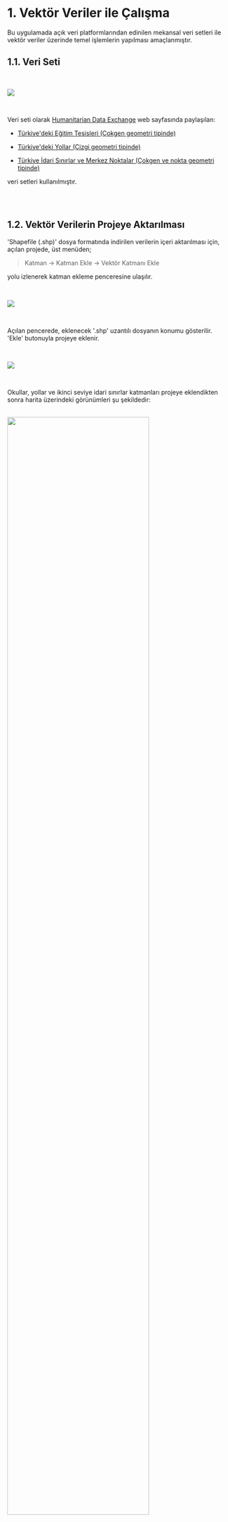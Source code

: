 # 1. Vektör Veriler ile Çalışma 

Bu uygulamada açık veri platformlarından edinilen mekansal veri setleri ile vektör veriler üzerinde temel işlemlerin yapılması amaçlanmıştır.


## 1.1. Veri Seti

<br>

![](./img/01.PNG)

<br>

Veri seti olarak [Humanitarian Data Exchange](https://data.humdata.org/) web sayfasında paylaşılan:

- [Türkiye'deki Eğitim Tesisleri (Çokgen geometri tipinde)](https://data.humdata.org/dataset/hotosm_tur_education_facilities)

- [Türkiye'deki Yollar (Çizgi geometri tipinde)](https://data.humdata.org/dataset/roads-in-turkey)
- [Türkiye İdari Sınırlar ve Merkez Noktalar (Çokgen ve nokta geometri tipinde)](https://data.humdata.org/dataset/turkey-administrative-boundaries-levels-0-1-2)

veri setleri kullanılmıştır.


<br>
<br>


## 1.2. Vektör Verilerin Projeye Aktarılması

'Shapefile (.shp)' dosya formatında indirilen verilerin içeri aktarılması için, açılan projede, üst menüden;

> Katman -> Katman Ekle -> Vektör Katmanı Ekle

yolu izlenerek katman ekleme penceresine ulaşılır.

<br>

![](./img/02.PNG)

<br>

Açılan pencerede, eklenecek '.shp' uzantılı dosyanın konumu gösterilir. 'Ekle' butonuyla projeye eklenir.

<br>

![](./img/03.PNG)

<br>

Okullar, yollar ve ikinci seviye idari sınırlar katmanları projeye eklendikten sonra harita üzerindeki görünümleri şu şekildedir:

<br>

<img src="./img/04.PNG" width="80%">

<br>
<br>

## 1.3. Projenin Koordinat Referans Sisteminin Ayarlanması

Çalışılacak koordinat sisteminin seçilmesi için;
> Proje -> Özellikler 

sekmesine tıklanır.

<br>

![](./img/05.PNG)

<br>

Açılan pencerede 'CRS' yani 'Koordinat Referans Sistemi' sekmesinden çalışılacak koordinat sistemi seçilir. Bu uygulamada 'TUREF (Türkiye Ulusal Referans Çerçevesi) – 2B Lambert Konform Konik
Projeksiyon Koordinat Sistemi' [EPSG:5637 - TUREF / LCC Europe](https://epsg.io/5637) kullanılmıştır. 

<br>

![](./img/06.PNG)

<br>

![](./img/07.PNG)

<br>
<br>

## 1.4. Katmanlarda Filtreleme ve Sorgu İşlemleri

Nesnelerin özniteliklerini gözlemleyebilmek için öznitelik tablosunu kullanırız. Bu tabloya ulaşmak için ilgili katmana sağ tıklanır, açılan menüde "Öznitelik Tablosu" butonu tıklanır. 

<br>

![](./img/08.PNG)

<br>

İdari sınırları içeren "tur_polbna_adm2" katmanın öznitelik tablosu açıldığında "İlçe, İl, Ülke" ismi gibi alanların olduğu görülebilir. 

<br>

![](./img/09.PNG)

<br>

Çalışmada "İstanbul'un ilçeleri" kullanılacaktır. Bu sebeple il alanı 'İSTANBUL' olan öznitelikler seçilmelidir. "İfadeye göre seçim" butonu ile sorgu penceresi açılır. 

<br>

![](./img/10.PNG)

<br>

Açılan pencerede il isimlerini içeren "adm1_tr" alanına göre ifade tanımlanmalıdır.

> "adm1_tr" = 'İSTANBUL' 

ifadesiyle ilçeler seçilir.

<br>

![](./img/11.PNG)

<br>

Seçilen varlıkların haritada sarı renk ile gösterildiği görülebilir.

<br>

![](./img/12.PNG)

<br>

Seçilen ilçeleri farklı bir katman olarak kaydetmek için "tur_polbna_adm2" katmanına sağ tıklanır, menüden;
> Dışa Aktar -> Seçili Öznitelikleri Kaydet

yolu ile ilgili pencereye ulaşılır. 

<br>

![](./img/13.PNG)

<br>

Açılan pencerede; dosya formatı, dosya ismi ve kaydedilecek konum, CRS gibi bilgiler seçilir. 'Tamam' butonu ile kaydetme tamamlanır ve projeye eklenir.

<br>

![](./img/14.PNG)

<br>

Diğer katmanların görünürlük tikleri kaldırıldığında, eklenen katmanın harita üzerindeki görünümü şekildeki gibidir. 

<br>

![](./img/15.PNG)

<br>

## 1.5. CSV Dosyalarının İçe Aktarılması

Türkiye İstatistik Kurumu (TÜİK) web sayfasından 2015 - 2019 yıllarına ait İstanbul ilçe nüfus verileri, "istanbul_ilce_nufus.csv" dosya adıyla kaydedilmiştir. Bu dosyayı içeri aktarmak için üst menüden:
> Katman -> Katman Ekle -> Ayrılmış Metin Katmanı Ekle

yolu izlenerek ilgili pencereye ulaşılır. 

<br>

![](./img/16.PNG)

<br>

".csv" dosya formatı, genellikle virgülle ayrılmış değerlerden oluşur ve yine genellikle ilk satırı sütun isimlerini içerir. Bu sebeple dosya formatı "CSV" seçilmelidir. Eklenecek dosya yalnızca ilçe isimleri ve nüfus bilgisinden oluştuğu için, geometri tanımlama menüsünde “geometri yok” seçeneği işaretlenir ve çalışmaya eklenir.

<br>

![](./img/17.PNG)

<br>
<br>

## 1.6. Tablo Birleştirme İşlemleri 

Eklenen nüfus verisi katmanı ile ilçeler katmanını birleştirmek için üst menüde yer alan veya 'CTRL+ALT+T' tuş kombinasyonu ile ulaşılabilen “Araçlar” menüsünden “alan değerlerine göre öznitelikleri birleştir” penceresine ulaşılır.

<br>

![](./img/18.PNG)

<br>

Birleştirme işlemi için, ulaşılan pencerede girdi katmanlar ve birleşme referansı olan tablo alanları seçilmelidir. Değerlerin eşleşebilmesi için tabloların aynı formatta (büyük harf, küçük harf, Türkçe karakter vb.) doldurulduğundan emin olunmalıdır. Sonuç katmanının kaydedileceği konum ve isim belirlenir, işlem başlatılır.

<br>

![](./img/19.PNG)

<br>

Aşağıdaki şekilde, işlem tamamlandıktan sonra nüfus bilgilerinin tabloya eklendiği görülebilir.



<br>

![](./img/20.png)

<br>

## 1.7. Alan Hesaplayıcı ile Tabloya Yeni Alan Ekleme

Nüfus yoğunluğu haritası oluşturmak için, ilçelerin alanlarının hesaplanması gerekmektedir. Bu sebeple katmanın öznitelik tablosu açılır. Araç çubuğunda bulunan 'abaküs' simgesi ile 'Alan Hesaplayıcı' aracına ulaşılır.

<br>

![](./img/Capture.png)

<br>

'Yeni alan oluştur' seçeneği işaretlenir, alan ismi ve veri tipi belirlenir. Hesaplamak için '$area' fonksiyonu kullanılır. Kilometre kare cinsinden hesap yapılmak istendiği için alan değeri '1.000.000' ile bölünür. İfade şu şekildedir.

> $area / 1000000

<br>

![](./img/Capture2.png)

<br>

'area' alanının km² biriminde tabloya eklendiği görülebilir.

<br>

![](./img/Capture3.png)

<br>


## 1.8. Katman Sembolojisi Ayarlama

Katman sembolojisi tablo alanlarına, değerlere bağlı olarak kurallara ve koşullara göre belirlenebilir. Bu çalışmada 2019 yılı nüfus verilerine ve ilçe alanlarına göre sınıflar oluşturulmuş ve uygun görülen renk paletiyle gösterim yapılmıştır. Katman özelliklerinden “semboloji” sekmesine ulaşılır, “derecelendirilmiş” seçeneği seçilir, sonrasında sınıflandırmanın yapılacağı ifade belirlenir, renk paleti seçilir. “Sınıflandır” butonuyla işlem tamamlanır. Oluşan sınıfların taban, tavan değerleri uygun şekilde normalize edilir.

<br>

![](./img/Capture4.PNG)

<br>

Katman özelliklerini kullanarak varlıklar üzerinde etiket üretmek de mümkündür. Etiketler bölümünde, etiket üretilecek alan seçilir, ilgili düzenlemeler yapılır ve işlem gerçekleştirilir. Bu çalışmada ilçe isimlerine göre etiket üretilmiştir.

<br>

![](./img/22.PNG)

<br>

İşlemlerin sonucu şekilde gösterilmiştir.

<br>

![](./img/Capture5.PNG)

<br>
<br>

## 1.9. Nüfus Verisine Göre Sorgular

Örnek olarak 2018 - 2019 yılları arasında nüfusu yüzde 5'in üzerinde artan ilçeler sorgulanmak istenmiştir. İfade şu şekildedir:

> (("2019_pop" - "2018_pop")/( "2018_pop" ) ) * 100 > 5

İfade ve sonuçları şekildeki gibidir. 5 ilçenin yüzde 5'in üzerinde nüfus artışı yaşadığı görülebilir.

<br>

![](./img/24.PNG)

<br>
<br>

## 1.10. Basılabilir Harita Oluşturma

QGIS ortamında yapılan çalışmayı basılabilir hale getirmek için “Proje” menüsünden “Yeni Baskı Düzeni Oluştur” sekmesi tıklanır.

<br>

![](./img/25.PNG)

<br>

Açılan pencerede “Öge Ekle” menüsünden “Harita Ekle” sekmesi açılır. Haritanın ekleneceği alan seçilerek harita eklenir.

<br>

![](./img/26.PNG)

<br>

“Öge özellikleri” kısmından çalışmaya uygun ölçek belirlenir. Solda bulunan araç çubuğunda bulunan araçlarla ilgili düzenlemeler yapılır.

<br>

![](./img/27.PNG)

<br>

Harita başlığı eklemek için aynı menüden “Etiket Ekle” seçeneği seçilir ve çokgen çizerek istenilen yere yerleştirilir. Öge özellikleri kısmından yazılacak metin ve başlığın konumu, görünüşü belirlenir.

<br>

![](./img/28.PNG)

<br>

Aynı şekilde kuzey oku, lejant ve ölçek ögeleri de haritaya yerleştirilir. Öge özelliklerinden istenilen görünüme ulaşmak adına düzenlemeler yapılabilir. Oluşan ürün aşağıdaki gibidir.

<br>

![](./img/Capture6.PNG)

<br>
<br>

İstenilen formatta (PDF, PNG v.b.) kaydedilerek dışa aktarma işlemi yapılabilir.

<br>
<br>

## 1.11. OpenStreetMap Altlığı Üzerinde Sayısallaştırma İşlemleri


Sayısallaştırma, coğrafi bilgi sistemi uygulamalarında raster verinin vektör veriye
dönüştürülmesi için yaygın kullanılan bir yöntemdir. Bu bölümde QGIS yazılımı
kullanılarak OSM altlık haritası üzerinde nokta, çizgi, çokgen vektör veri tiplerinde veri üretimi yapılmıştır.

İlk olarak QGIS ile birlikte gelen OpenStreetMap altlığı projeye eklenir. 

> Browser -> XYX Tiles -> OpenStreetMap

yolu izlenerek ulaşılabilir.

<br>

![OpenStreetMap altlığı ekleme](./img/01.01.png)

<br>

Ardından, ilk katmanımız olan çokgen (polygon) katmanını oluşturmak için üst menüden 

>*"Katman -> Katman Oluştur -> Yeni ShapeFile Katmanı"* 

yolu ile katman oluşturma penceresine ulaşılır. 

<br>

![ShapeFile Katmanı Oluştur - 1](./img/01.02.png)

<br>

Açılan pencerede; dosyanın kaydedileceği konum ve dosya ismi, geometri tipi, çalışılacak koordinat sistemi belirlenir, tablonun alanları eklenir  ve *Tamam* tuşu ile işlem tamamlanır. Oluşturulan katman, katmanlar menüsünde görülebilir.

<br>

![ShapeFile Katmanı Oluştur - 2](./img/01.03.png)

<br>

Oluşturulan katman seçili durumdayken araç çubuğunda bulunan düzenleme
araçlarından düzenleme aktifleştirilir ve poligon detayı ekle tuşuyla sayısallaştırma
işlemine başlanır.

<br>

![Sayısallaştırma işlemi](./img/01.04.png)

<br>

Sayısallaştırmak üzere seçilen nesne üzerinde çizilen poligon, farenin sağ tuşu ile
tamamlanır ve daha önce katman özelliklerinde belirlenen alanlara göre bilgiler
girilerek öznitelik kaydedilir.

<br>

<img src="./img/01.05.png" width="65%">

<br>

<br>

![Sayısallaştırma işlemi](./img/01.06.png)

<br>

Aynı işlemler nokta ve çizgi katmanları oluşturularak tekrarlanır. Çizimler tamamlandığında verilerin kanava üzerindeki durumu aşağıdaki gibidir.

<br>

![Sayısallaştırma işlemi](./img/01.07.png)

<br>
<br>
<br>

## 1.12. OpenStreetMap Verileri İle Çalışma

OpenStreetMap verilerini indirebilmek için çeşitli yollar vardır. Bu çalışmada
OpenStreetMap web sitesi üzerinden dışa aktarma işlemi yapılmıştır. Diğer
yöntemler hakkında bilgi almak için OpenStreetMap web sitesi ziyaret edilebilir.
İlk olarak OpenStreetMap web sayfasına girilir ve üst kısımda yer alan “Export”
butonu ile dışa aktarma sayfasına ulaşılır. İhtiyaç duyulan alanı seçmek için şekilde gösterilen “El ile farklı bir alan seç” seçeneğiyle harita üzerinde istenilen
alan çokgen içine alınır. Dışa aktar seçeneği ile bilgisayara kaydedilir.

<br>

![Save selected features as...](./img/06.01.png)

<br>

![](./img/06.02.png)

<br>

Daha sonra QGIS ortamında “Vektör Katmanı Ekle” seçeneği ile indirilen veri seti
açılır. Çizgi, çoklu çizgi, çokgen, nokta ve ilişkiler katmanlarının eklendiği
görülebilir.

 Eklenen katmanlar:

<br>

![](./img/06.03.png)

<br>

Katmanların kanava üzerinde görünümü:

<br>

![](./img/06.04.png)

<br>

Öznitelik tablosu incelendiğinde görülebileceği üzere öznitelikler OSM
veritabanında etiketler halinde saklanır. Turizm tesisi, spor alanı, bina, tesis gibi alt
başlıklar sınıflandırma yapılarak farklı katmanlara ayrılabilir. Bu çalışmada İTÜ
Ayazağa Kampüsü sınırları içerisinde bulunan varlıklar kullanılacaktır. Bu nedenle
kampüs sınırlarını belirten öznitelik bulunarak ayrı bir katman olarak kaydedilmeli
ve diğer katmanlar bu referans katmana göre kırpılmalıdır. İlk olarak çokgen
katmanının öznitelik tablosundan sorgu penceresi açılır.

Sorgu ekranında “Alanlar ve Değerler” başlığından “amenity (tesis)” alanına çift
tıklanır. “All unique” seçeneğine tıklayarak alanın alabileceği değerler görülebilir.

<br>

![](./img/06.05.png)

<br>

 Bir üniversite kampüsünün karşılığı olabilecek değerler şekilde
görüldüğü üzere “college” veya “university” olabilir. Bu sebeple “veya” bağlacı
içeren iki farklı ifade ile seçim yapılmalıdır. 

<br>

![](./img/06.06.png)

<br>

İfadeye göre seçim işlemi yapıldıktan sonra, öznitelik tablosunda “seçimleri en üste
taşı” seçeneği tıklanır ve seçimlerin en üstte olduğu görülebilir.

<br>

![](./img/06.07.png)

<br>

Seçilen öznitelik farklı bir katman olarak kaydedilir ve çalışmaya eklenir.

<br>

![](./img/06.08.png)

<br>

Eğer veri setinde geçersiz geometriler bulunuyorsa, bu hatalar el ile yahut
“Geometrileri düzelt (fix geometries)” aracı ile düzeltilmelidir ve düzeltilmiş
geometriler yeni katman olarak eklenmelidir. Bu araca ulaşmak için “Ctrl+Alt+T”
kısayolu ile ulaşılan araç kutusundan “Vektör geometrisi” menüsündeki
“Geometrileri düzelt” aracı seçilir.

<br>

![](./img/06.09.png)

<br>

Ulaşılan pencerede girdi katman ve çıktı katmanın konumu belirlenerek düzeltme
işlemi tamamlanır ve çalışmaya eklenir.

<br>

![](./img/06.10.png)

<br>

Referans katmana göre kırpma işlemi için araç kutusundan “Vector overlay” menüsü
altında bulunan “Clip (kırp)” aracı seçilir.

<br>

![](./img/06.11.png)

<br>

Açılan pencerede kırpılacak katman girdi olarak, kırpmaya referans olan katman
örten katman olarak seçilir. Çıktı katmanın ismi ve kaydedilecek konumu belirlenir.
İşlem gerçekleştirilir ve çıktı katman çalışmaya aktarılır.

<br>

![](./img/06.12.png)

<br>

Bu işlem çokgen, çizgi ve nokta katmanları için uygulandıktan sonra “Katmanlar”
bölümünden kırpılmış katmanlar dışında kalan katmanların görünürlük tiki kaldırılır.
Oluşan sonuç şekilde gösterilmiştir.

<br>

![](./img/06.13.png)

<br>

Çokgen katmanında bulunan özniteliklerin sınıflandırılması için kırpılmış olan
poligon katmanında “katman özellikleri” açılır. Semboloji sekmesinde “Kural bazlı”
semboloji seçilir. “Kural ekle” butonuna tıklanır.

<br>

![](./img/06.14.png)

<br>

OpenStreetMap verileri etiketlerle saklandığı için tablo alanlarına göre sınıflandırma
yapmak gerekir. Örneğin, binaları sınıflandırmak için “building” alanında bulunan
değerler belirleyicidir. Bu nedenle “building” alanı boş olmayan varlıkları seçmek
gerekmektedir. Bunun için “eşit değil” anlamına gelen “<>” operatörü
kullanılır. Yapılan seçim işlemi ve sınıflandırma sonucu
aşağıdaki şekillerde görülebilir.

<br>

![](./img/06.15.png)

<br>

<br>

![](./img/06.16.png)

<br>

Olası kural örnekleri şekilde gösterilmiştir.

<br>

![](./img/06.17.png)

<br>

Büyük alanlı varlıklar, çizim sırasından dolayı diğer
varlıkları kapatabilir. Çalışmada kullanılan varlıklar en üstte gözükecek varlıktan en
altta gözükecek varlığa doğru çizim sırasına sokulmalıdır. Bunun için “Kural bazlı
semboloji” penceresinden “sembol seviyesi” penceresi açılır. 

<br>

![](./img/06.18.png)

<br>

Açılan
pencerede en üstte gözükmesi istenen semboller en yüksek seviyede olacak şekilde düzenleme yapılır.

<br>

![](./img/06.19.png)

<br>

Çizim sıraları düzenlendikten sonra çalışmanın görüntüsü şekilde
gösterilmiştir.

<br>

![](./img/06.20.png)

<br>

Kural bazlı semboloji penceresinde bir kurala sağ tıklayarak “Mevcut kuralı düzenle”
sekmesinden “Kurala kategori ekle” seçeneği seçilir.

<br>

![](./img/06.21.png)

<br>

Örneğin doğal alanlar için “natural” alanına göre sınıflandırma işlemi yapılır ve yeni
oluşturulan sınıfların sembol seviyeleri düzenlenir.

<br>

![](./img/06.22.png)

<br>

Yapılan örnek sınıflandırmalar şu şekildedir:

<br>

![](./img/06.23.png)

<br>

Harita üzerinde görünüm:

<br>

![](./img/06.24.png)

<br>
<br>
<br>
<br>

## 1.13. Vektör Analiz Araçları

Daha önce projeye eklenen ve görünürlük tiki kaldırılmış ilçe merkezleri ('tur_pntcntr_adm2') katmanı tekrar görünür hale getirilir. İstanbul ilçe idari sınırları için yapılan seçim ve farklı kaydetme işlemi bu katman için de uygulanır. Kaydederken **hedef CRS**, projede kullanılan sistem olan **"TUREF /LCC Europe (EPSG:5637)"** olmalıdır. 

<br>

![](./img/30.PNG)

<br>

Daha sonra "CTRL + ALT + T" tuş kombinasyonuyla ya da araç çubuğunda bulunan **"Dişli"** simgesiyle araç kutusuna ulaşılır. Burada arama çubuğuna "Buffer vectors" yazılarak GDAL kütüphanesinin tampon oluşturma aracı bulunur ve çift tıklayarak araç açılır. İstanbul ilçe merkezleri katmanı, girdi katman olarak seçilir. Oluşturulacak tamponun noktadan uzaklığı 1000 metre olarak girilir. Dosya kaydedilecekse, konumu ve ismi girilir. Geçici dosya olarak da tutulabilir.

<br>

![](./img/31.PNG)

<br>

Sonuç şekildeki gibidir. 

<br>

![](./img/32.PNG)

<br>

Bu katman, ilçe merkezlerine '1 km' uzaklıkta bulunan okulların seçilmesi için kullanılacaktır. Yine araç kutusundan, "Vector Selection" başlığı altındaki "Extract by Location" aracı seçilerek buffer katmanı ile kesişen okullar ayıklanacaktır.

<br>

![](./img/33.PNG)

<br>

Varlıkların ayıklanacağı katman, okulların bulunduğu katman olmalıdır. Karşılaştırma yapılacak katman ise oluşturulan 'buffer' katmanı olarak seçilir. İşlem gerçekleştirilir.

<br>

![](./img/34.PNG)

<br>

Şekilde görüleceği üzere, tamponlar ile kesişen okullar yeni oluşan katmana eklenerek yeşil renkle gösterilmiştir.

<br>

![](./img/35.PNG)

<br>

Bir başka vektör analiz aracı olarak, ağ analiz aracı olan 'En kısa yol' algoritması kullanılabilir. Araç kutusundan "Shortest path (point to point)" aracı seçilir.

<br>

![](./img/36.PNG)

<br>

Yollar katmanı girdi katman olarak seçilir. Başlangıç ve bitiş noktaları, kutucukların yanında bulunan '...' üç nokta butonu ile harita üzerinde işaretlenir. Hesaplama işlemi başlatılır.

<br>

![](./img/37.PNG)

<br>

Örnek olarak, Ankara - Gebze arasındaki en kısa yol hesaplanmıştır.

<br>

![](./img/38.PNG)

<br>

